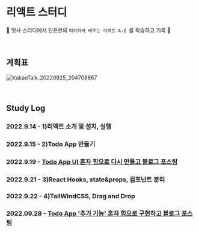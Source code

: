 # 리액트 스터디
🦁 멋사 스터디에서 인프런의 `따라하며 배우는 리액트 A-Z `를 학습하고 기록 🦁

<br>

## 계획표
![KakaoTalk_20220925_204708867](https://user-images.githubusercontent.com/101965666/192220691-3a4c5efe-b65f-429f-ac46-a724fa20cd90.png)

<br>

## Study Log

### 2022.9.14 - 1)리액트 소개 및 설치, 실행
### 2022.9.15 - 2)Todo App 만들기
### 2022.9.19 - <a href='https://velog.io/@hamham/%EB%A6%AC%EC%95%A1%ED%8A%B8%EB%A1%9C-%EA%B0%84%EB%8B%A8%ED%95%9C-%ED%88%AC%EB%91%90%EC%95%B1%EC%9D%84-%EB%A7%8C%EB%93%A4%EC%96%B4%EB%B3%B4%EC%9E%90'>Todo App UI 혼자 힘으로 다시 만들고 블로그 포스팅</a>
### 2022.9.21 - 3)React Hooks, state&props, 컴포넌트 분리
### 2022.9.22 - 4)TailWindCSS, Drag and Drop
### 2022.09.28 - <a href='https://velog.io/@hamham/%EB%A6%AC%EC%95%A1%ED%8A%B8%EB%A1%9C-ToDo%EC%95%B1-%EB%A7%8C%EB%93%A4%EA%B8%B02-%EC%B6%94%EA%B0%80%ED%8E%B8'>Todo App '추가 기능' 혼자 힘으로 구현하고 블로그 포스팅</a>
